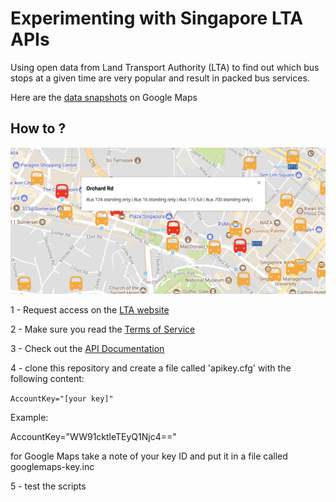 # Experimenting with Singapore LTA APIs

Using open data from Land Transport Authority (LTA) to find out which bus stops at a given time are very popular and result in packed bus services.

Here are the [data snapshots](http://lta.sotong.io/out/) on Google Maps

## How to ?
![sample](https://raw.githubusercontent.com/u1i/Singapore-LTA-API/master/sample-map.png)

1 - Request access on the [LTA website](https://www.mytransport.sg/content/mytransport/home/dataMall.html)

2 - Make sure you read the [Terms of Service](https://www.mytransport.sg/content/mytransport/home/dataMall/apitermsofservice.html)

3 - Check out the [API Documentation](https://www.mytransport.sg/content/dam/mytransport/DataMall_StaticData/LTA_DataMall_API_User_Guide.pdf)

4 - clone this repository and create a file called 'apikey.cfg' with the following content:

`AccountKey="[your key]"`

Example:

AccountKey="WW91cktleTEyQ1Njc4=="

for Google Maps take a note of your key ID and put it in a file called googlemaps-key.inc

5 - test the scripts

